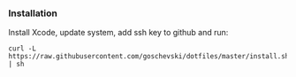 ### Installation

Install Xcode, update system, add ssh key to github and run:

```
curl -L https://raw.githubusercontent.com/goschevski/dotfiles/master/install.sh | sh
```
